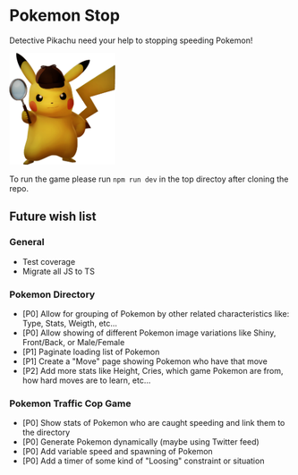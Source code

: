 # Pokemon Stop
Detective Pikachu need your help to stopping speeding Pokemon!

<img src="./public/detective_pikachu.png" alt="pikachu" height="200"/>

To run the game please run `npm run dev` in the top directoy after cloning the repo.

## Future wish list

### General
- Test coverage
- Migrate all JS to TS

### Pokemon Directory
- [P0] Allow for grouping of Pokemon by other related characteristics like: Type, Stats, Weigth, etc...
- [P0] Allow showing of different Pokemon image variations like Shiny, Front/Back, or Male/Female
- [P1] Paginate loading list of Pokemon
- [P1] Create a "Move" page showing Pokemon who have that move
- [P2] Add more stats like Height, Cries, which game Pokemon are from, how hard moves are to learn, etc...

### Pokemon Traffic Cop Game
- [P0] Show stats of Pokemon who are caught speeding and link them to the directory
- [P0] Generate Pokemon dynamically (maybe using Twitter feed)
- [P0] Add variable speed and spawning of Pokemon
- [P0] Add a timer of some kind of "Loosing" constraint or situation
